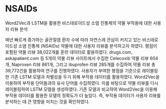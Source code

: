 # NSAIDs
Word2Vec과 LSTM을 활용한 비스테로이드성 소염 진통제의 약물 부작용에 대한 사용자 리뷰 분석

매년 빠르게 증가하는 골관절염 환자 수에 따라 자연스레 관심이 커지고 있는 비스테로이드성 소염 진통제 (NSAIDs) 약물에 대한 사용자 리뷰를 분석하고자 하였다.
평점이 포함된 약물 리뷰 38,022개를 훈련 데이터로 활용하였다.
drugs.com, askapatient.com 등 5개의 약물 리뷰 사이트에서 수집한 Celecoxib 약물 리뷰 604개, Naproxen 리뷰 861개, 그리고 ibuprofen 리뷰 285개를 수집하여 약물 리뷰 총 39,772건을 활용하여 연구를 진행하였다.
사용자가 부여한 평점을 기준으로 레이블링한 기존 LSTM 모델과 차별성을 두기 위해 부작용 데이터를 활용하였다.
Word2Vec을 이용하여 부작용 단어들과의 유사 단어를 수집하였다.
이를 바탕으로 약물 리뷰를 다시 레이블링하여 LSTM 모델을 생성하였다.
기존 모델과 비교하여 Word2Vec을 이용해 부작용 데이터를 활용한 모델의 정확도가 더 높았다.
즉, 부작용 데이터가 사용자 리뷰를 분석하는 데 큰 영향을 미치는 것을 확인하였다.
